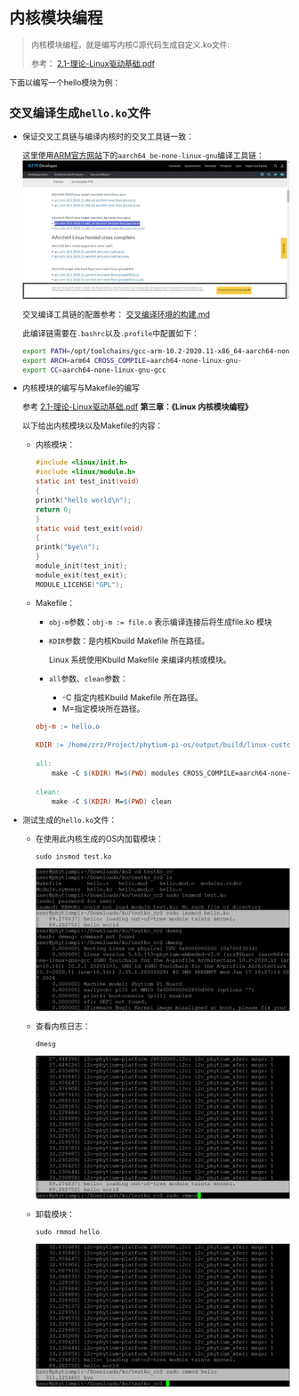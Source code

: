 # 内核模块编程

> 内核模块编程，就是编写内核C源代码生成自定义.ko文件:
>
> 参考： [2.1-理论-Linux驱动基础.pdf](.assets\2.1-理论-Linux驱动基础.pdf) 

下面以编写一个hello模块为例：



## 交叉编译生成`hello.ko`文件

- 保证交叉工具链与编译内核时的交叉工具链一致：

  这里使用[ARM官方网站](https://developer.arm.com/downloads/-/gnu-a/10-2-2020-11)下的`aarch64_be-none-linux-gnu`编译工具链：![image-20240122162316630](./%E5%86%85%E6%A0%B8%E6%A8%A1%E5%9D%97%E7%BC%96%E7%A8%8B.assets/image-20240122162316630.png)

  交叉编译工具链的配置参考： [交叉编译环境的构建.md](交叉编译环境的构建.md) 

  此编译链需要在`.bashrc`以及`.profile`中配置如下：

  ```bash
  export PATH=/opt/toolchains/gcc-arm-10.2-2020.11-x86_64-aarch64-none-linux-gnu/bin:$PATH
  export ARCH=arm64 CROSS_COMPILE=aarch64-none-linux-gnu-
  export CC=aarch64-none-linux-gnu-gcc
  ```

- 内核模块的编写与Makefile的编写

  参考 [2.1-理论-Linux驱动基础.pdf](.assets\2.1-理论-Linux驱动基础.pdf) **第三章：《Linux 内核模块编程》**

  以下给出内核模块以及Makefile的内容：

  - 内核模块：

    ```c
    #include <linux/init.h>
    #include <linux/module.h>
    static int test_init(void)
    {
    printk("hello world\n");
    return 0;
    }
    static void test_exit(void)
    {
    printk("bye\n");
    }
    module_init(test_init);
    module_exit(test_exit);
    MODULE_LICENSE("GPL");
    ```

  - Makefile：

    - `obj-m`参数：`obj-m := file.o` 表示编译连接后将生成file.ko 模块
    
    - `KDIR`参数：是内核Kbuild Makefile 所在路径。
    
      Linux 系统使用Kbuild Makefile 来编译内核或模块。
    
    - `all`参数、`clean`参数：
    
      - -C 指定内核Kbuild Makefile 所在路径。
      - M=指定模块所在路径。
    
    ```makefile
    obj-m := hello.o
    
    KDIR := /home/zrz/Project/phytium-pi-os/output/build/linux-custom
    
    all:
    	make -C $(KDIR) M=$(PWD) modules CROSS_COMPILE=aarch64-none-linux-gnu- ARCH=arm64
    
    clean:
    	make -C $(KDIR) M=$(PWD) clean
    ```

- 测试生成的`hello.ko`文件：

  - 在使用此内核生成的OS内加载模块：

    ```shell
    sudo insmod test.ko
    ```

    ![image-20240122224108576](./%E5%86%85%E6%A0%B8%E6%A8%A1%E5%9D%97%E7%BC%96%E7%A8%8B.assets/image-20240122224108576.png)

  - 查看内核日志：
  
    ```shell
    dmesg
    ```

    ![image-20240122224235397](./%E5%86%85%E6%A0%B8%E6%A8%A1%E5%9D%97%E7%BC%96%E7%A8%8B.assets/image-20240122224235397.png)

  - 卸载模块：
  
    ```shell
    sudo rmmod hello
    ```
  
    ![image-20240122224321515](./%E5%86%85%E6%A0%B8%E6%A8%A1%E5%9D%97%E7%BC%96%E7%A8%8B.assets/image-20240122224321515.png)
  
  